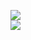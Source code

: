[![](https://img.shields.io/badge/Made%20With-Github%20Spray-lightgrey.svg?style=for-the-badge&logo=github)](https://github.com/Annihil/github-spray#26247)  
[![](https://i.imgur.com/2DrTn0Z.gif)](https://github.com/Annihil/github-spray)
